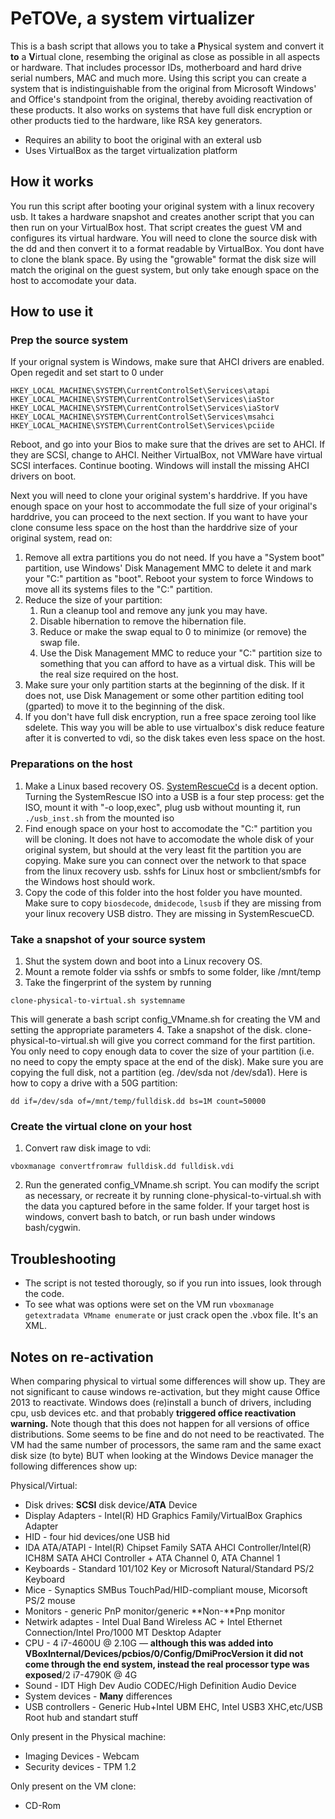 # PeTOVe, a system virtualizer

This is a bash script that allows you to take a **P**hysical system and convert it **to** a **V**irtual clone, resembing the original as close as possible in all aspects or hardware. That includes processor IDs, motherboard and hard drive serial numbers, MAC and much more.
Using this script you can create a system that is indistinguishable from the original from Microsoft Windows' and Office's standpoint from the original, thereby avoiding reactivation of these products. It also works on systems that have full disk encryption or other products tied to the hardware, like RSA key generators.

* Requires an ability to boot the original with an exteral usb
* Uses VirtualBox as the target virtualization platform

## How it works

You run this script after booting your original system with a linux recovery usb. It takes a hardware snapshot and creates another script that you can then run on your VirtualBox host. That script creates the guest VM and configures its virtual hardware.
You will need to clone the source disk with the dd and then convert it to a format readable by VirtualBox. You dont have to clone the blank space. By using the "growable" format the disk size will match the original on the guest system, but only take enough space on the host to accomodate your data.

## How to use it

### Prep the source system
If your orignal system is Windows, make sure that AHCI drivers are enabled. Open regedit and set start to 0 under
````
HKEY_LOCAL_MACHINE\SYSTEM\CurrentControlSet\Services\atapi
HKEY_LOCAL_MACHINE\SYSTEM\CurrentControlSet\Services\iaStor
HKEY_LOCAL_MACHINE\SYSTEM\CurrentControlSet\Services\iaStorV
HKEY_LOCAL_MACHINE\SYSTEM\CurrentControlSet\Services\msahci
HKEY_LOCAL_MACHINE\SYSTEM\CurrentControlSet\Services\pciide
````
Reboot, and go into your Bios to make sure that the drives are set to AHCI. If they are SCSI, change to AHCI. Neither VirtualBox, not VMWare have virtual SCSI interfaces.
Continue booting. Windows will install the missing AHCI drivers on boot.

Next you will need to clone your original system's harddrive. If you have enough space on your host to accommodate the full size of your original's harddrive, you can proceed to the next section. If you want to have your clone consume less space on the host than the harddrive size of your original system, read on:

1. Remove all extra partitions you do not need. If you have a "System boot" partition, use Windows' Disk Management MMC to delete it and mark your "C:" partition as "boot". Reboot your system to force Windows to move all its systems files to the "C:" partition.
2. Reduce the size of your partition:
	1. Run a cleanup tool and remove any junk you may have.
    2. Disable hibernation to remove the hibernation file.
    3. Reduce or make the swap equal to 0 to minimize (or remove) the swap file.
    4. Use the Disk Management MMC to reduce your "C:" partition size to something that you can afford to have as a virtual disk. This will be the real size required on the host.
2. Make sure your only partition starts at the beginning of the disk. If it does not, use Disk Management or some other partition editing tool (gparted) to move it to the beginning of the disk.
3. If you don't have full disk encryption, run a free space zeroing tool like sdelete. This way you will be able to use virtualbox's disk reduce feature after it is converted to vdi, so the disk takes even less space on the host.

### Preparations on the host
1. Make a Linux based recovery OS. [SystemRescueCd](https://www.system-rescue-cd.org/SystemRescueCd_Homepage) is a decent option. Turning the SystemRescue ISO into a USB is a four step process: get the ISO, mount it with "-o loop,exec", plug usb without mounting it, run `./usb_inst.sh` from the mounted iso
2. Find enough space on your host to accomodate the "C:" partition you will be cloning. It does not have to accomodate the whole disk of your original system, but should at the very least fit the partition you are copying. Make sure you can connect over the network to that space from the linux recovery usb. sshfs for Linux host or smbclient/smbfs for the Windows host should work.
3. Copy the code of this folder into the host folder you have mounted. Make sure to copy `biosdecode`, `dmidecode`, `lsusb` if they are missing from your linux recovery USB distro. They are missing in SystemRescueCD.

### Take a snapshot of your source system
1. Shut the system down and boot into a Linux recovery OS.
2. Mount a remote folder via sshfs or smbfs to some folder, like /mnt/temp
3.  Take the fingerprint of the system by running
```
clone-physical-to-virtual.sh systemname
```
This will generate a bash script config_VMname.sh for creating the VM and setting the appropriate parameters
4. Take a snapshot of the disk. clone-physical-to-virtual.sh will give you correct command for the first partition. You only need to copy enough data to cover the size of your partition (i.e. no need to copy the empty space at the end of the disk). Make sure you are copying the full disk, not a partition (eg. /dev/sda not /dev/sda1). Here is how to copy a drive with a 50G partition:
```
dd if=/dev/sda of=/mnt/temp/fulldisk.dd bs=1M count=50000
```

### Create the virtual clone on your host
1. Convert raw disk image to vdi:
```
vboxmanage convertfromraw fulldisk.dd fulldisk.vdi
```
2. Run the generated config_VMname.sh script.
You can modify the script as necessary, or recreate it by running clone-physical-to-virtual.sh with the data you captured before in the same folder.
If your target host is windows, convert bash to batch, or run bash under windows bash/cygwin.

## Troubleshooting
* The script is not tested thorougly, so if you run into issues, look through the code.
* To see what was options were set on the VM run `vboxmanage getextradata VMname enumerate` or just crack open the .vbox file. It's an XML.


## Notes on re-activation

When comparing physical to virtual some differences will show up. They are not significant to cause windows re-activation, but they might cause Office 2013 to reactivate.
Windows does (re)install a bunch of drivers, including cpu, usb devices etc. and that probably **triggered office reactivation warning.** Note though that this does not happen for all versions of office distributions. Some seems to be fine and do not need to be reactivated.
The VM had the same number of processors, the same ram and the same exact disk size (to byte) BUT when looking at the Windows Device manager the following differences show up:

Physical/Virtual:
* Disk drives: **SCSI** disk device/**ATA** Device
* Display Adapters - Intel(R) HD Graphics Family/VirtualBox Graphics Adapter
* HID - four hid devices/one USB hid
* IDA ATA/ATAPI - Intel(R) Chipset Family SATA AHCI Controller/Intel(R) ICH8M SATA AHCI Controller + ATA Channel 0, ATA Channel 1
* Keyboards - Standard 101/102 Key or Microsoft Natural/Standard PS/2 Keyboard
* Mice - Synaptics SMBus TouchPad/HID-compliant mouse, Micorsoft PS/2 mouse
* Monitors - generic PnP monitor/generic **Non-**Pnp monitor
* Netwirk adaptes - Intel Dual Band Wireless AC + Intel Ethernet Connection/Intel Pro/1000 MT Desktop Adapter
* CPU - 4 i7-4600U @ 2.10G — **although this was added into VBoxInternal/Devices/pcbios/0/Config/DmiProcVersion it did not come through the end system, instead the real processor type was exposed**/2 i7-4790K @ 4G
* Sound - IDT High Dev Audio CODEC/High Definition Audio Device
* System devices - **Many** differences
* USB controllers - Generic Hub+Intel UBM EHC, Intel USB3 XHC,etc/USB Root hub and standart stuff

Only present in the Physical machine:
* Imaging Devices - Webcam
* Security devices - TPM 1.2

Only present on the VM clone:
* CD-Rom
